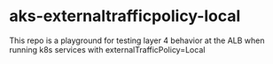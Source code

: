 # aks-externaltrafficpolicy-local
This repo is a playground for testing layer 4 behavior at the ALB when running k8s services with externalTrafficPolicy=Local
